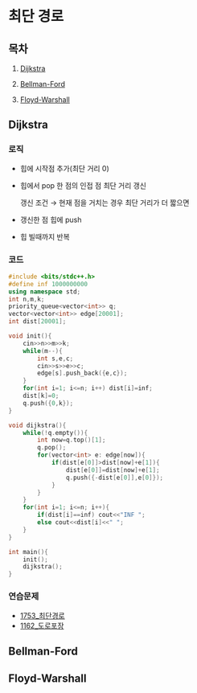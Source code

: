 # 최단 경로
## 목차
1. [Dijkstra](#Dijkstra)

2. [Bellman-Ford](#Bellman-Ford)

3. [Floyd-Warshall](#Floyd-Warshall)

## Dijkstra

### 로직

- 힙에 시작점 추가(최단 거리 0)
- 힙에서 pop 한 점의 인접 점 최단 거리 갱신
  
  갱신 조건 $\to$ 현재 점을 거치는 경우 최단 거리가 더 짧으면

- 갱신한 점 힙에 push
- 힙 빌때까지 반복

### 코드

```cpp
#include <bits/stdc++.h>
#define inf 1000000000
using namespace std;
int n,m,k;
priority_queue<vector<int>> q;
vector<vector<int>> edge[20001];
int dist[20001];

void init(){
	cin>>n>>m>>k;
	while(m--){
		int s,e,c;
		cin>>s>>e>>c;
		edge[s].push_back({e,c});
	}
	for(int i=1; i<=n; i++) dist[i]=inf;
	dist[k]=0;
	q.push({0,k});
}

void dijkstra(){
	while(!q.empty()){
		int now=q.top()[1];
		q.pop();
		for(vector<int> e: edge[now]){
			if(dist[e[0]]>dist[now]+e[1]){
				dist[e[0]]=dist[now]+e[1];
				q.push({-dist[e[0]],e[0]});
			}
		}
	}
	for(int i=1; i<=n; i++){
		if(dist[i]==inf) cout<<"INF ";
		else cout<<dist[i]<<" ";
	}
}

int main(){
	init();
	dijkstra();
}
```

### 연습문제

- [1753_최단경로](https://github.com/iacobuschoi/ps/blob/main/1753_%EC%B5%9C%EB%8B%A8%EA%B2%BD%EB%A1%9C.md)
- [1162_도로포장](https://github.com/iacobuschoi/ps/blob/main/1162_%EB%8F%84%EB%A1%9C%ED%8F%AC%EC%9E%A5.md)

## Bellman-Ford

## Floyd-Warshall
